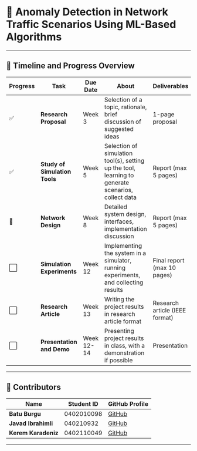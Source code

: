 # 📡 Anomaly Detection in Network Traffic Scenarios Using ML-Based Algorithms

---

## 📅 **Timeline and Progress Overview**

| **Progress** | **Task**                      | **Due Date** | **About**                                                                                          | **Deliverables**                     | **Weight** | **Links** |
|--------------|--------------------------------|--------------|----------------------------------------------------------------------------------------------------|--------------------------------------|------------|-----------|
| ✅           | **Research Proposal**          | Week 3       | Selection of a topic, rationale, brief discussion of suggested ideas                               | 1-page proposal                      | 10%        | [View](https://github.com/cavadibrahimli1/Anomaly-Detection-in-Networks-Traffic-Scenarios-Using-ML-Based-Algorithms/tree/main/1.%20Research%20Proposal) |
| ✅           | **Study of Simulation Tools**   | Week 5       | Selection of simulation tool(s), setting up the tool, learning to generate scenarios, collect data  | Report (max 5 pages)                 | 10%        | [View](https://github.com/cavadibrahimli1/Anomaly-Detection-in-Networks-Traffic-Scenarios-Using-ML-Based-Algorithms/blob/main/2.%20Study%20of%20Simulation%20Tools/Data_Communication___Simulation.pdf)       |
| 🔄           | **Network Design**             | Week 8       | Detailed system design, interfaces, implementation discussion                                      | Report (max 5 pages)                 | 20%        | N/A       |
| ⬜           | **Simulation Experiments**      | Week 12      | Implementing the system in a simulator, running experiments, and collecting results                 | Final report (max 10 pages)          | 20%        | N/A       |
| ⬜           | **Research Article**           | Week 13      | Writing the project results in research article format                                              | Research article (IEEE format)       | 20%        | N/A       |
| ⬜           | **Presentation and Demo**      | Week 12-14   | Presenting project results in class, with a demonstration if possible                              | Presentation                         | 20%        | N/A       |

---

## 👥 **Contributors**

| **Name**           | **Student ID**  | **GitHub Profile**                           |
|--------------------|-----------------|----------------------------------------------|
| **Batu Burgu**      | 0402010098      | [GitHub](https://github.com/batuburgu)       |
| **Javad Ibrahimli** | 040210932       | [GitHub](https://github.com/cavadibrahimli1) |
| **Kerem Karadeniz** | 0402110049      | [GitHub](https://github.com/keremblacksea)   |

---
